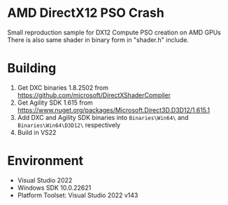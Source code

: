 # AMD DirectX12 PSO Crash
Small reproduction sample for DX12 Compute PSO creation on AMD GPUs
There is also same shader in binary form in "shader.h" include.

# Building
1) Get DXC binaries 1.8.2502 from https://github.com/microsoft/DirectXShaderCompiler
2) Get Agility SDK 1.615 from https://www.nuget.org/packages/Microsoft.Direct3D.D3D12/1.615.1
3) Add DXC and Agility SDK binaries into ``Binaries\Win64\`` and ``Binaries\Win64\D3D12\`` respectively
4) Build in VS22

# Environment
- Visual Studio 2022
- Windows SDK 10.0.22621
- Platform Toolset: Visual Studio 2022 v143
